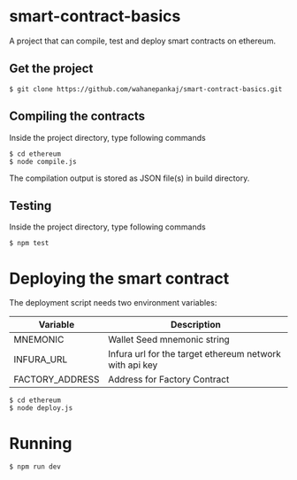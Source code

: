 # smart-contract-basics
A project that can compile, test and deploy smart contracts on ethereum. 

## Get the project

```
$ git clone https://github.com/wahanepankaj/smart-contract-basics.git
```

## Compiling the contracts
      
Inside the project directory, type following commands

```
$ cd ethereum
$ node compile.js
```

The compilation output is stored as JSON file(s) in build directory.

## Testing

Inside the project directory, type following commands

```
$ npm test
```

# Deploying the smart contract

The deployment script needs two environment variables:

|Variable|Description|
|----|---|
|MNEMONIC| Wallet Seed mnemonic string|
|INFURA_URL| Infura url for the target ethereum network with api key|
|FACTORY_ADDRESS| Address for Factory Contract|


```
$ cd ethereum
$ node deploy.js
```

# Running

```
$ npm run dev
```
